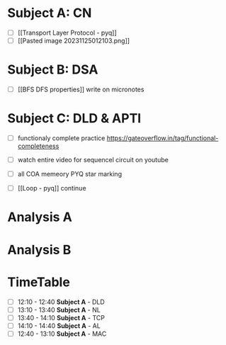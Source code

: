 # Subject A: CN
- [ ] [[Transport Layer Protocol - pyq]]
- [ ] [[Pasted image 20231125012103.png]]
      
# Subject B: DSA
- [ ] [[BFS DFS properties]] write on micronotes


# Subject C: DLD & APTI
- [ ] functionaly complete practice https://gateoverflow.in/tag/functional-completeness
- [ ] watch entire video for sequencel circuit on youtube
- [ ] all COA memeory PYQ star marking
- [ ] [[Loop - pyq]] continue


# Analysis A

# Analysis B


# TimeTable 
- [ ] 12:10 - 12:40 **Subject A** - DLD
- [ ] 13:10 - 13:40 **Subject A** - NL
- [ ] 13:40 - 14:10 **Subject A** - TCP
- [ ] 14:10 - 14:40 **Subject A** - AL
- [ ] 12:40 - 13:10 **Subject A** - MAC
